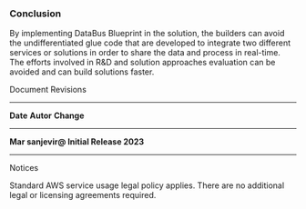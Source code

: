 
###   Conclusion ###

By implementing DataBus Blueprint in the solution, the builders can
avoid the undifferentiated glue code that are developed to integrate two
different services or solutions in order to share the data and process
in real-time. The efforts involved in R&D and solution approaches
evaluation can be avoided and can build solutions faster.

Document Revisions

  -----------------------------------------------------------------------
  **Date**    **Autor**        **Change**
  ----------- ---------------- ------------------------------------------
  **Mar       sanjevir@        Initial Release
  2023**                       

  -----------------------------------------------------------------------

Notices

Standard AWS service usage legal policy applies. There are no additional
legal or licensing agreements required.
